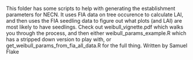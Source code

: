 This folder has some scripts to help with generating the establishment parameters for NECN. It uses FIA data on tree occurence to calculate LAI, and then uses the FIA seedling data to figure out what plots (and LAI) are most likely to have seedlings. Check out weibull_vignette.pdf which walks you through the process, and then either weibull_params_example.R which has a stripped down version to play with, or get_weibull_params_from_fia_all_data.R for the full thing.
Written by Samuel Flake

